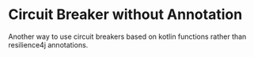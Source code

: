 # Circuit Breaker without Annotation
Another way to use circuit breakers based on kotlin functions rather than resilience4j annotations.
